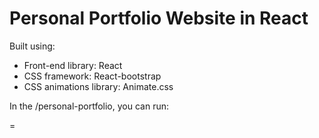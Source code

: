 # Personal Portfolio Website in React



Built using:

- Front-end library: React
- CSS framework: React-bootstrap
- CSS animations library: Animate.css

In the /personal-portfolio, you can run:

=

